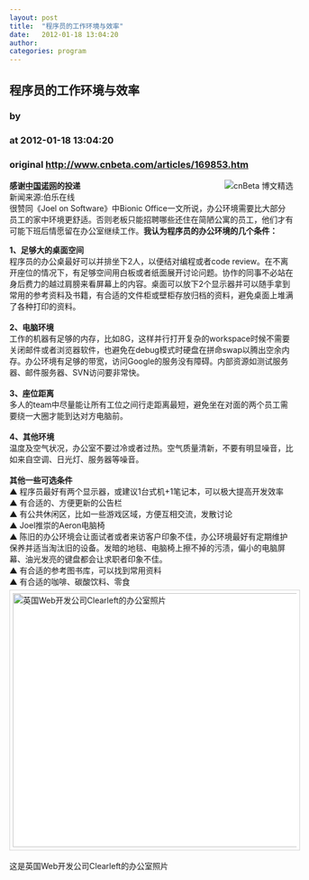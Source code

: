 ```yaml
---
layout: post
title:  "程序员的工作环境与效率"
date:   2012-01-18 13:04:20
author: 
categories: program
---
```


## 程序员的工作环境与效率
### by 
### at 2012-01-18 13:04:20
### original <http://www.cnbeta.com/articles/169853.htm>

<div><a rel="nofollow" href="http://www.cnbeta.com/topics/311.htm"><img src="http://img.cnbeta.com/topics/blogselect.gif" alt="cnBeta 博文精选" name="sign" align="right"></a>
        <p><b>感谢<a rel="nofollow" href="http://www.nuo.cn">中国诺网</a>的投递</b><br>
新闻来源:伯乐在线<br>
很赞同《Joel on Software》中Bionic Office一文所说，办公环境需要比大部分员工的家中环境更舒适。否则老板只能招聘哪些还住在简陋公寓的员工，他们才有可能下班后情愿留在办公室继续工作。<span style="font-weight:bold">我认为程序员的办公环境的几个条件：</span><br></p>
		<p><strong style="padding-bottom:0px;margin:0px;padding-left:0px;padding-right:0px;padding-top:0px">1、足够大的桌面空间</strong><br>
程序员的办公桌最好可以并排坐下2人，以便结对编程或者code review。在不离开座位的情况下，有足够空间用白板或者纸面展开讨论问题。协作的同事不必站在身后费力的越过肩膀来看屏幕上的内容。桌面可以放下2个显示器并可以随手拿到常用的参考资料及书籍，有合适的文件柜或壁柜存放归档的资料，避免桌面上堆满了各种打印的资料。<br>
<br>
<strong style="padding-bottom:0px;margin:0px;padding-left:0px;padding-right:0px;padding-top:0px">2、电脑环境</strong><br>
工作的机器有足够的内存，比如8G，这样并行打开复杂的workspace时候不需要关闭邮件或者浏览器软件，也避免在debug模式时硬盘在拼命swap以腾出空余内存。办公环境有足够的带宽，访问Google的服务没有障碍。内部资源如测试服务器、邮件服务器、SVN访问要非常快。<br>
<br>
<strong style="padding-bottom:0px;margin:0px;padding-left:0px;padding-right:0px;padding-top:0px">3、座位距离</strong><br>
多人的team中尽量能让所有工位之间行走距离最短，避免坐在对面的两个员工需要绕一大圈才能到达对方电脑前。<br>
<br>
<strong style="padding-bottom:0px;margin:0px;padding-left:0px;padding-right:0px;padding-top:0px">4、其他环境</strong><br>
温度及空气状况，办公室不要过冷或者过热。空气质量清新，不要有明显噪音，比如来自空调、日光灯、服务器等噪音。<br>
<br>
<strong style="padding-bottom:0px;margin:0px;padding-left:0px;padding-right:0px;padding-top:0px">其他一些可选条件</strong><br>
▲ 程序员最好有两个显示器，或建议1台式机+1笔记本，可以极大提高开发效率<br>
▲ 有合适的、方便更新的公告栏<br>
▲ 有公共休闲区，比如一些游戏区域，方便互相交流，发散讨论<br>
▲ Joel推崇的Aeron电脑椅<br>
▲ 陈旧的办公环境会让面试者或者来访客户印象不佳，办公环境最好有定期维护保养并适当淘汰旧的设备。发暗的地毯、电脑椅上擦不掉的污渍，偏小的电脑屏幕、油光发亮的键盘都会让求职者印象不佳。<br>
▲ 有合适的参考图书库，可以找到常用资料<br>
▲ 有合适的咖啡、碳酸饮料、零食<br>
<img style="border-bottom:#d4d4d4 1px solid;border-left:#d4d4d4 1px solid;padding-bottom:5px;background-color:#ffffff;margin:5px auto 0px;padding-left:5px;padding-right:5px;display:block;clear:both;border-top:#d4d4d4 1px solid;border-right:#d4d4d4 1px solid;padding-top:5px" title="英国Web开发公司Clearleft的办公室照片" alt="英国Web开发公司Clearleft的办公室照片" src="http://img.cnbeta.com/newsimg/120118/13042101703781894.jpg" height="450" width="600"><br>
这是英国Web开发公司Clearleft的办公室照片<br></p></div>